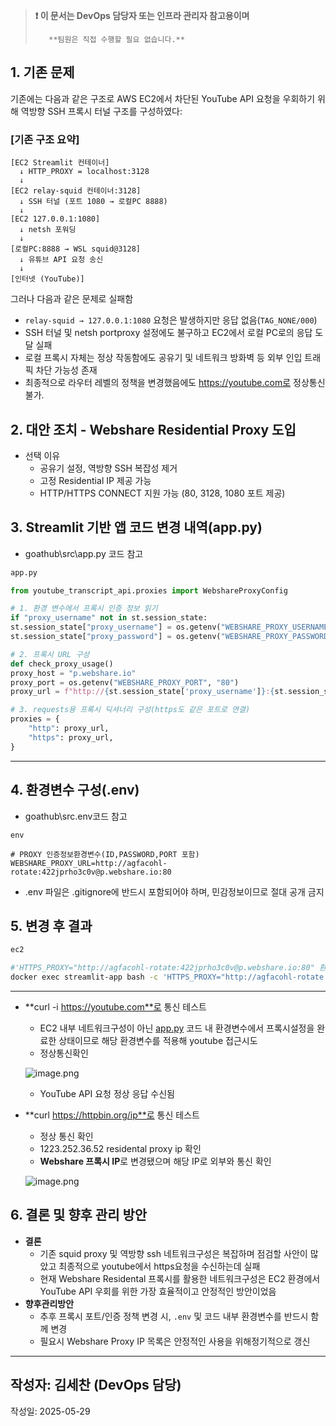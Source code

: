 > **❗ 이 문서는 DevOps 담당자 또는 인프라 관리자 참고용이며**
> 
> 
>        **팀원은 직접 수행할 필요 없습니다.**
> 

## 1. 기존 문제

기존에는 다음과 같은 구조로 AWS EC2에서 차단된 YouTube API 요청을 우회하기 위해 역방향 SSH 프록시 터널 구조를 구성하였다:

### [기존 구조 요약]

```
[EC2 Streamlit 컨테이너]
  ↓ HTTP_PROXY = localhost:3128
  ↓ 
[EC2 relay-squid 컨테이너:3128]
  ↓ SSH 터널 (포트 1080 → 로컬PC 8888)
  ↓ 
[EC2 127.0.0.1:1080]
  ↓ netsh 포워딩
  ↓ 
[로컬PC:8888 → WSL squid@3128]
  ↓ 유튜브 API 요청 송신
  ↓ 
[인터넷 (YouTube)]
```

그러나 다음과 같은 문제로 실패함

- `relay-squid → 127.0.0.1:1080` 요청은 발생하지만 응답 없음(`TAG_NONE/000`)
- SSH 터널 및 netsh portproxy 설정에도 불구하고 EC2에서 로컬 PC로의 응답 도달 실패
- 로컬 프록시 자체는 정상 작동함에도 공유기 및 네트워크 방화벽 등 외부 인입 트래픽 차단 가능성 존재
- 최종적으로 라우터 레벨의 정책을 변경했음에도 https://youtube.com로 정상통신 불가.

## 2. 대안 조치 - Webshare Residential Proxy 도입

- 선택 이유
    - 공유기 설정, 역방향 SSH 복잡성 제거
    - 고정 Residential IP 제공 가능
    - HTTP/HTTPS CONNECT 지원 가능 (80, 3128, 1080 포트 제공)

## 3. Streamlit 기반 앱 코드 변경 내역(app.py)

- goathub\src\app.py 코드 참고

```python
app.py 

from youtube_transcript_api.proxies import WebshareProxyConfig

# 1. 환경 변수에서 프록시 인증 정보 읽기
if "proxy_username" not in st.session_state:
st.session_state["proxy_username"] = os.getenv("WEBSHARE_PROXY_USERNAME")
st.session_state["proxy_password"] = os.getenv("WEBSHARE_PROXY_PASSWORD")

# 2. 프록시 URL 구성
def check_proxy_usage()
proxy_host = "p.webshare.io"
proxy_port = os.getenv("WEBSHARE_PROXY_PORT", "80")
proxy_url = f"http://{st.session_state['proxy_username']}:{st.session_state['proxy_password']}@{proxy_host}:{proxy_port}"

# 3. requests용 프록시 딕셔너리 구성(https도 같은 포트로 연결)
proxies = {
    "http": proxy_url,
    "https": proxy_url,
}
```

---

## 4. 환경변수 구성(.env)

- goathub\src\.env코드 참고

```
env

# PROXY 인증정보환경변수(ID,PASSWORD,PORT 포함)
WEBSHARE_PROXY_URL=http://agfacohl-rotate:422jprho3c0v@p.webshare.io:80
```

- .env 파일은 .gitignore에 반드시 포함되어야 하며, 민감정보이므로 절대 공개 금지

## 5. 변경 후 결과

```bash
ec2

#'HTTPS_PROXY="http://agfacohl-rotate:422jprho3c0v@p.webshare.io:80" 환경변수
docker exec streamlit-app bash -c 'HTTPS_PROXY="http://agfacohl-rotate:422jprho3c0v@p.webshare.io:80" curl -s https://httpbin.org/ip'
```

---

- **curl -i https://youtube.com**로 통신 테스트
    - EC2 내부 네트워크구성이 아닌 [app.py](http://app.py) 코드 내 환경변수에서 프록시설정을 완료한 상태이므로 해당 환경변수를 적용해 youtube 접근시도
    - 정상통신확인
    
    ![image.png](attachment:38abd067-8ac5-4a4b-a6aa-f9511d04205b:image.png)
    
    - YouTube API 요청 정상 응답 수신됨
- **curl https://httpbin.org/ip**로 통신 테스트
    - 정상 통신 확인
    - 1223.252.36.52 residental proxy ip 확인
    - **Webshare 프록시 IP**로 변경됐으며 해당 IP로 외부와 통신 확인
    
    ![image.png](attachment:a87e2422-6239-4119-83aa-cb9ea172edcd:image.png)
    

## 6. 결론 및 향후 관리 방안

- **결론**
    - 기존 squid proxy 및 역방향 ssh 네트워크구성은 복잡하며 점검할 사안이 많았고 최종적으로 youtube에서 https요청을 수신하는데 실패
    - 현재 Webshare Residental 프록시를 활용한 네트워크구성은 EC2 환경에서 YouTube API 우회를 위한 가장 효율적이고 안정적인 방안이었음
- **향후관리방안**
    - 추후 프록시 포트/인증 정책 변경 시, `.env` 및 코드 내부 환경변수를 반드시 함께 변경
    - 필요시 Webshare Proxy IP 목록은 안정적인 사용을 위해정기적으로 갱신

---

## 작성자: 김세찬 (DevOps 담당)
작성일: 2025-05-29